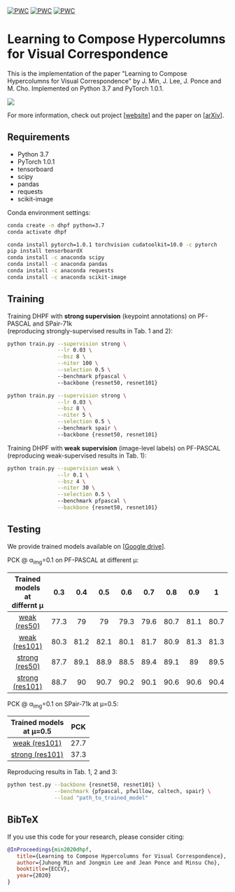 [![PWC](https://img.shields.io/endpoint.svg?url=https://paperswithcode.com/badge/learning-to-compose-hypercolumns-for-visual/semantic-correspondence-on-spair-71k)](https://paperswithcode.com/sota/semantic-correspondence-on-spair-71k?p=learning-to-compose-hypercolumns-for-visual)
[![PWC](https://img.shields.io/endpoint.svg?url=https://paperswithcode.com/badge/learning-to-compose-hypercolumns-for-visual/semantic-correspondence-on-pf-pascal)](https://paperswithcode.com/sota/semantic-correspondence-on-pf-pascal?p=learning-to-compose-hypercolumns-for-visual)
[![PWC](https://img.shields.io/endpoint.svg?url=https://paperswithcode.com/badge/learning-to-compose-hypercolumns-for-visual/semantic-correspondence-on-pf-willow)](https://paperswithcode.com/sota/semantic-correspondence-on-pf-willow?p=learning-to-compose-hypercolumns-for-visual)

# Learning to Compose Hypercolumns for Visual Correspondence
This is the implementation of the paper "Learning to Compose Hypercolumns for Visual Correspondence" by J. Min, J. Lee, J. Ponce and M. Cho. Implemented on Python 3.7 and PyTorch 1.0.1.

![](https://juhongm999.github.io/pic/dhpf.png)

For more information, check out project [[website](http://cvlab.postech.ac.kr/research/DHPF/)] and the paper on [[arXiv](https://arxiv.org/abs/2007.10587)].


## Requirements

- Python 3.7
- PyTorch 1.0.1
- tensorboard
- scipy
- pandas
- requests
- scikit-image

Conda environment settings:
```bash
conda create -n dhpf python=3.7
conda activate dhpf

conda install pytorch=1.0.1 torchvision cudatoolkit=10.0 -c pytorch
pip install tensorboardX
conda install -c anaconda scipy
conda install -c anaconda pandas
conda install -c anaconda requests
conda install -c anaconda scikit-image
```

## Training

Training DHPF with <b>strong supervision</b> (keypoint annotations) on PF-PASCAL and SPair-71k</br>
(reproducing strongly-supervised results in Tab. 1 and 2): 
```bash
python train.py --supervision strong \
                --lr 0.03 \
                --bsz 8 \
                --niter 100 \
                --selection 0.5 \ 
                --benchmark pfpascal \ 
                --backbone {resnet50, resnet101}

python train.py --supervision strong \
                --lr 0.03 \
                --bsz 8 \
                --niter 5 \
                --selection 0.5 \ 
                --benchmark spair \ 
                --backbone {resnet50, resnet101}
```
Training DHPF with <b>weak supervision</b> (image-level labels) on PF-PASCAL</br>
(reproducing weak-supervised results in Tab. 1):
```bash
python train.py --supervision weak \
                --lr 0.1 \
                --bsz 4 \
                --niter 30 \
                --selection 0.5 \  
                --benchmark pfpascal \
                --backbone {resnet50, resnet101}
```

## Testing

We provide trained models available on [[Google drive](https://drive.google.com/drive/folders/1aoKQlvHOb7vZIFK8pDJsQnC7SOyEjXVF?usp=sharing)].

PCK @ α<sub>img</sub>=0.1 on PF-PASCAL at different μ:
 
| Trained models<br>at differnt μ |  0.3 |  0.4 |  0.5 |  0.6 |  0.7 |  0.8 |  0.9 |   1  |
|:--------------------------------------------------:|:----:|:----:|:----:|:----:|:----:|:----:|:----:|:----:|
|                    [weak (res50)](https://drive.google.com/drive/folders/1WykysKyy9PAsX-DpC5UuZILokCMToJWH?usp=sharing)                    | 77.3 |  79  |  79  | 79.3 | 79.6 | 80.7 | 81.1 | 80.7 |
|                    [weak (res101)](https://drive.google.com/drive/folders/1IjjoFgrIZzys2YDEGhLQrOg0bTG29-Pl?usp=sharing)                   | 80.3 | 81.2 | 82.1 | 80.1 | 81.7 | 80.9 | 81.3 | 81.3 |
|                   [strong (res50)](https://drive.google.com/drive/folders/1RC9EbVhk8QOjpF3NIO-tidIsKcY399S8?usp=sharing)                   | 87.7 | 89.1 | 88.9 | 88.5 | 89.4 | 89.1 |  89  | 89.5 |
|                   [strong (res101)](https://drive.google.com/drive/folders/1QDYOxqF-BsWKjKbwLKfbcfxaS5OHlbVT?usp=sharing)                  | 88.7 |  90  | 90.7 | 90.2 | 90.1 | 90.6 | 90.6 | 90.4 |

PCK @ α<sub>img</sub>=0.1 on SPair-71k at μ=0.5:

| Trained models<br>at μ=0.5 |  PCK |
|:---------------------------------------------:|:----:|
|                 [weak (res101)](https://drive.google.com/file/d/1uDfONwSiAzDsxW9wbhdlYKf8auqAVXoM/view?usp=sharing)                 | 27.7 |
|                [strong (res101)](https://drive.google.com/file/d/1DnsDhttMIImAcupdjuANowlgZqVSx_5E/view?usp=sharing)                | 37.3 |

Reproducing results in Tab. 1, 2 and 3:
```bash
python test.py --backbone {resnet50, resnet101} \
               --benchmark {pfpascal, pfwillow, caltech, spair} \
               --load "path_to_trained_model"
```
    
   
## BibTeX
If you use this code for your research, please consider citing:
````BibTeX
@InProceedings{min2020dhpf, 
   title={Learning to Compose Hypercolumns for Visual Correspondence},
   author={Juhong Min and Jongmin Lee and Jean Ponce and Minsu Cho},
   booktitle={ECCV},
   year={2020}
}
````
